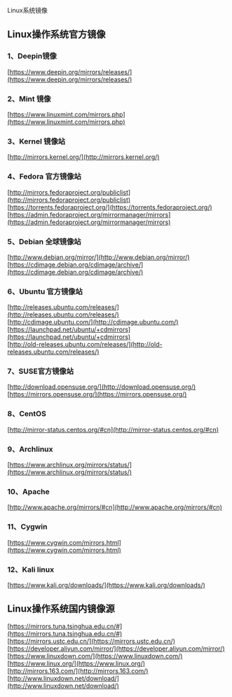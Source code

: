 Linux系统镜像
<a name="jpulM"></a>
## Linux操作系统官方镜像
<a name="RK4xh"></a>
### 1、Deepin镜像
[https://www.deepin.org/mirrors/releases/](https://www.deepin.org/mirrors/releases/)
<a name="oeMgv"></a>
### 2、Mint 镜像
[https://www.linuxmint.com/mirrors.php](https://www.linuxmint.com/mirrors.php)
<a name="LqTAG"></a>
### 3、Kernel 镜像站
[http://mirrors.kernel.org/](http://mirrors.kernel.org/)
<a name="uv9gb"></a>
### 4、Fedora 官方镜像站
[http://mirrors.fedoraproject.org/publiclist](http://mirrors.fedoraproject.org/publiclist)<br />[https://torrents.fedoraproject.org/](https://torrents.fedoraproject.org/)<br />[https://admin.fedoraproject.org/mirrormanager/mirrors](https://admin.fedoraproject.org/mirrormanager/mirrors)
<a name="L9QDK"></a>
### 5、Debian 全球镜像站
[http://www.debian.org/mirror/](http://www.debian.org/mirror/)<br />[https://cdimage.debian.org/cdimage/archive/](https://cdimage.debian.org/cdimage/archive/)
<a name="m9xFO"></a>
### 6、Ubuntu 官方镜像站
[http://releases.ubuntu.com/releases/](http://releases.ubuntu.com/releases/)<br />[http://cdimage.ubuntu.com/](http://cdimage.ubuntu.com/)<br />[https://launchpad.net/ubuntu/+cdmirrors](https://launchpad.net/ubuntu/+cdmirrors)<br />[http://old-releases.ubuntu.com/releases/](http://old-releases.ubuntu.com/releases/)
<a name="ZLdwF"></a>
### 7、SUSE官方镜像站
[http://download.opensuse.org/](http://download.opensuse.org/)<br />[https://mirrors.opensuse.org/](https://mirrors.opensuse.org/)
<a name="yZetZ"></a>
### 8、CentOS
[http://mirror-status.centos.org/#cn](http://mirror-status.centos.org/#cn)
<a name="hEvWX"></a>
### 9、Archlinux
[https://www.archlinux.org/mirrors/status/](https://www.archlinux.org/mirrors/status/)
<a name="JLlGT"></a>
### 10、Apache
[http://www.apache.org/mirrors/#cn](http://www.apache.org/mirrors/#cn) 
<a name="SeXC5"></a>
### 11、Cygwin
[https://www.cygwin.com/mirrors.html](https://www.cygwin.com/mirrors.html) 
<a name="yDkbk"></a>
### 12、Kali linux
[https://www.kali.org/downloads/](https://www.kali.org/downloads/) 
<a name="MtR7A"></a>
## Linux操作系统国内镜像源
[https://mirrors.tuna.tsinghua.edu.cn/#](https://mirrors.tuna.tsinghua.edu.cn/#) <br />[https://mirrors.ustc.edu.cn/](https://mirrors.ustc.edu.cn/) <br />[https://developer.aliyun.com/mirror/](https://developer.aliyun.com/mirror/) <br />[https://www.linuxdown.com/](https://www.linuxdown.com/) <br />[https://www.linux.org/](https://www.linux.org/) <br />[http://mirrors.163.com/](http://mirrors.163.com/) <br />[http://www.linuxdown.net/download/](http://www.linuxdown.net/download/) 

